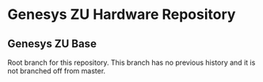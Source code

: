 # Genesys ZU Hardware Repository

## Genesys ZU Base

Root branch for this repository. This branch has no previous history and it is not branched off from master.   

